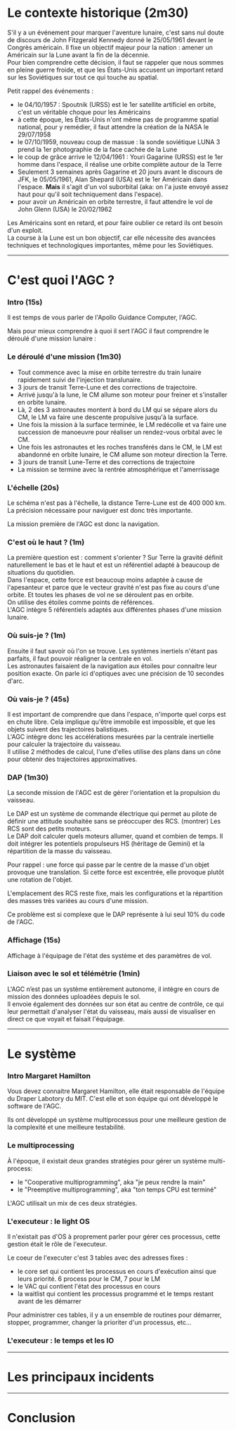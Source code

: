 # Le contexte historique (2m30)

S'il y a un événement pour marquer l'aventure lunaire, c'est sans nul doute de discours de John Fitzgerald Kennedy donné le 25/05/1961 devant le Congrès américain. Il fixe un objectif majeur pour la nation : amener un Américain sur la Lune avant la fin de la décennie.  
Pour bien comprendre cette décision, il faut se rappeler que nous sommes en pleine guerre froide, et que les États-Unis accusent un important retard sur les Soviétiques sur tout ce qui touche au spatial.

Petit rappel des événements : 
- le 04/10/1957 : Spoutnik (URSS) est le 1er satellite artificiel en orbite, c'est un véritable choque pour les Américains
- à cette époque, les États-Unis n'ont même pas de programme spatial national, pour y remédier, il faut attendre la création de la NASA le 29/07/1958 
- le 07/10/1959, nouveau coup de massue : la sonde soviétique LUNA 3 prend la 1er photographie de la face cachée de la Lune
- le coup de grâce arrive le 12/04/1961 : Youri Gagarine (URSS) est le 1er homme dans l'espace, il réalise une orbite complète autour de la Terre
- Seulement 3 semaines après Gagarine et 20 jours avant le discours de JFK, le 05/05/1961, Alan Shepard (USA) est le 1er Américain dans l'espace. **Mais** il s'agit d'un vol suborbital (aka: on l'a juste envoyé assez haut pour qu'il soit techniquement dans l'espace).
- pour avoir un Américain en orbite terrestre, il faut attendre le vol de John Glenn (USA) le 20/02/1962 

Les Américains sont en retard, et pour faire oublier ce retard ils ont besoin d'un exploit.  
La course à la Lune est un bon objectif, car elle nécessite des avancées techniques et technologiques importantes, même pour les Soviétiques. 


---

# C'est quoi l'AGC ? 

### Intro (15s)

Il est temps de vous parler de l'Apollo Guidance Computer, l'AGC.  

Mais pour mieux comprendre à quoi il sert l'AGC il faut comprendre le déroulé d'une mission lunaire : 

### Le déroulé d'une mission (1m30)

- Tout commence avec la mise en orbite terrestre du train lunaire rapidement suivi de l'injection translunaire.  
- 3 jours de transit Terre-Lune et des corrections de trajectoire.
- Arrivé jusqu'à la lune, le CM allume son moteur pour freiner et s'installer en orbite lunaire.
- Là, 2 des 3 astronautes montent à bord du LM qui se sépare alors du CM, le LM va faire une descente propulsive jusqu'à la surface.
- Une fois la mission à la surface terminée, le LM redécolle et va faire une succession de manoeuvre pour réaliser un rendez-vous orbital avec le CM.
- Une fois les astronautes et les roches transférés dans le CM, le LM est abandonné en orbite lunaire, le CM allume son moteur direction la Terre.
- 3 jours de transit Lune-Terre et des corrections de trajectoire
- La mission se termine avec la rentrée atmosphérique et l'amerrissage

### L'échelle (20s)

Le schéma n'est pas à l'échelle, la distance Terre-Lune est de 400 000 km. La précision nécessaire pour naviguer est donc très importante.  

La mission première de l'AGC est donc la navigation.  

### C'est où le haut ? (1m)

La première question est : comment s'orienter ? Sur Terre la gravité définit naturellement le bas et le haut et est un référentiel adapté à beaucoup de situations du quotidien.  
Dans l'espace, cette force est beaucoup moins adaptée à cause de l'apesanteur et parce que le vecteur gravité n'est pas fixe au cours d'une orbite. Et toutes les phases de vol ne se déroulent pas en orbite.  
On utilise des étoiles comme points de références.  
L'AGC intègre 5 référentiels adaptés aux différentes phases d'une mission lunaire.

### Où suis-je ? (1m)

Ensuite il faut savoir où l'on se trouve. Les systèmes inertiels n'étant pas parfaits, il faut pouvoir réaligner la centrale en vol.  
Les astronautes faisaient de la navigation aux étoiles pour connaitre leur position exacte. On parle ici d'optiques avec une précision de 10 secondes d'arc.  

### Où vais-je ? (45s)

Il est important de comprendre que dans l'espace, n'importe quel corps est en chute libre. Cela implique qu'être immobile est impossible, et que les objets suivent des trajectoires balistiques.  
L'AGC intègre donc les accélérations mesurées par la centrale inertielle pour calculer la trajectoire du vaisseau.  
Il utilise 2 méthodes de calcul, l'une d'elles utilise des plans dans un cône pour obtenir des trajectoires approximatives.

### DAP (1m30)

La seconde mission de l'AGC est de gérer l'orientation et la propulsion du vaisseau.

Le DAP est un système de commande électrique qui permet au pilote de définir une attitude souhaitée sans se préoccuper des RCS. (montrer) Les RCS sont des petits moteurs.  
Le DAP doit calculer quels moteurs allumer, quand et combien de temps. Il doit intégrer les potentiels propulseurs HS (héritage de Gemini) et la répartition de la masse du vaisseau.  

Pour rappel : une force qui passe par le centre de la masse d'un objet provoque une translation. Si cette force est excentrée, elle provoque plutôt une rotation de l'objet.

L'emplacement des RCS reste fixe, mais les configurations et la répartition des masses très variées au cours d'une mission.

Ce problème est si complexe que le DAP représente à lui seul 10% du code de l'AGC.

### Affichage (15s)

Affichage à l'équipage de l'état des système et des paramètres de vol.

### Liaison avec le sol et télémétrie (1min)

L'AGC n’est pas un système entièrement autonome, il intègre en cours de mission des données uploadées depuis le sol.  
Il envoie également des données sur son état au centre de contrôle, ce qui leur permettait d'analyser l'état du vaisseau, mais aussi de visualiser en direct ce que voyait et faisait l'équipage. 


---

# Le système

### Intro Margaret Hamilton

Vous devez connaitre Margaret Hamilton, elle était responsable de l'équipe du Draper Labotory du MIT. C'est elle et son équipe qui ont développé le software de l'AGC.  

Ils ont développé un système multiprocessus pour une meilleure gestion de la complexité et une meilleure testabilité.

### Le multiprocessing

À l'époque, il existait deux grandes stratégies pour gérer un système multi-process:  
- le "Cooperative multiprogramming", aka "je peux rendre la main"
- le "Preemptive multiprogramming", aka "ton temps CPU est terminé"  

L'AGC utilisait un mix de ces deux stratégies.

### L'executeur : le light OS

Il n'existait pas d'OS à proprement parler pour gérer ces processus, cette gestion était le rôle de l'executeur.  

Le coeur de l'executer c'est 3 tables avec des adresses fixes :  
- le core set qui contient les processus en cours d'exécution ainsi que leurs priorité. 6 process pour le CM, 7 pour le LM
- le VAC qui contient l'état des processus en cours
- la waitlist qui contient les processus programmé et le temps restant avant de les démarrer

Pour administrer ces tables, il y a un ensemble de routines pour démarrer, stopper, programmer, changer la prioriter d'un processus, etc...

### L'executeur : le temps et les IO




---

# Les principaux incidents


---

# Conclusion